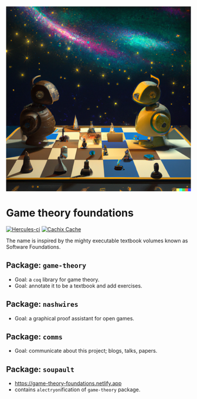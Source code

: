![gtf](soupault/site/assets/img/gametheory1.png)

# Game theory foundations

[![Hercules-ci][herc badge]][herc link]
[![Cachix Cache][cachix badge]][cachix link]

[herc badge]: https://img.shields.io/badge/Herc-CI-yellowgreen?style=plastic&logo=nixos
[herc link]: https://hercules-ci.com/github/quinn-dougherty/gtf
[cachix badge]: https://img.shields.io/badge/Cachix-effective--altruism-blueviolet?style=plastic&logo=nixos
[cachix link]: https://effective-altruism.cachix.org

The name is inspired by the mighty executable textbook volumes known as Software Foundations.

## Package: `game-theory`

- Goal: a `coq` library for game theory.
- Goal: annotate it to be a textbook and add exercises.

## Package: `nashwires`

- Goal: a graphical proof assistant for open games.

## Package: `comms`

- Goal: communicate about this project; blogs, talks, papers.

## Package: `soupault`

- https://game-theory-foundations.netlify.app
- contains `alectryon`ification of `game-theory` package.
